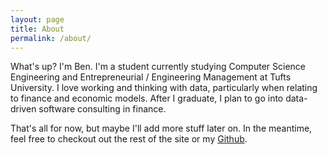 ```yaml
---
layout: page
title: About
permalink: /about/
---
```


What's up? I'm Ben. I'm a student currently studying Computer Science Engineering and Entrepreneurial / Engineering Management at Tufts University. I love working and thinking with data, particularly when relating to finance and economic models. After I graduate, I plan to go into data-driven software consulting in finance.

That's all for now, but maybe I'll add more stuff later on. In the meantime, feel free to checkout out the rest of the site or my [Github](https://github.com/ben-tanen).
